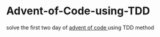 # Advent-of-Code-using-TDD
solve the first two day of [advent of code ](https://adventofcode.com/2019/) using TDD method
